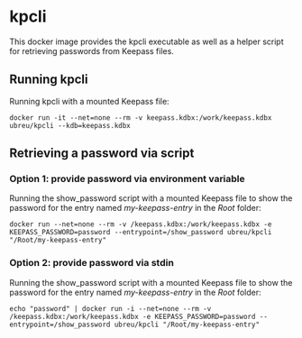 # kpcli

This docker image provides the kpcli executable as well as a helper script for retrieving passwords from Keepass files.

## Running kpcli

Running kpcli with a mounted Keepass file:

    docker run -it --net=none --rm -v keepass.kdbx:/work/keepass.kdbx ubreu/kpcli --kdb=keepass.kdbx

## Retrieving a password via script

### Option 1: provide password via environment variable

Running the show_password script with a mounted Keepass file to show the password for the entry named *my-keepass-entry* in the *Root* folder:

    docker run --net=none --rm -v /keepass.kdbx:/work/keepass.kdbx -e KEEPASS_PASSWORD=password --entrypoint=/show_password ubreu/kpcli "/Root/my-keepass-entry"

### Option 2: provide password via stdin

Running the show_password script with a mounted Keepass file to show the password for the entry named *my-keepass-entry* in the *Root* folder:

    echo "password" | docker run -i --net=none --rm -v /keepass.kdbx:/work/keepass.kdbx -e KEEPASS_PASSWORD=password --entrypoint=/show_password ubreu/kpcli "/Root/my-keepass-entry"
